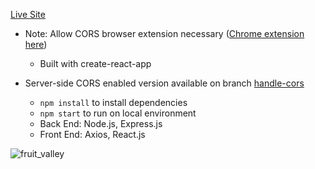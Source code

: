 [Live Site](https://fruit-valley.herokuapp.com/#/) 

* Note: Allow CORS browser extension necessary ([Chrome extension here](https://chrome.google.com/webstore/detail/allow-cors-access-control/lhobafahddgcelffkeicbaginigeejlf))
  * Built with create-react-app

* Server-side CORS enabled version available on branch [handle-cors](https://github.com/vickiychung/fruit-valley/tree/handle-cors)
  * `npm install` to install dependencies 
  * `npm start` to run on local environment
  * Back End: Node.js, Express.js
  * Front End: Axios, React.js

![fruit_valley](https://user-images.githubusercontent.com/72854605/132271844-6ee8edf0-e4cc-46cc-b382-9094e5cc3ebe.gif)
